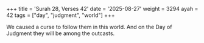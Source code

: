 +++
title = 'Surah 28, Verses 42'
date = '2025-08-27'
weight = 3294
ayah = 42
tags = ["day", "judgment", "world"]
+++

We caused a curse to follow them in this world. And on the Day of Judgment they will be among the outcasts.